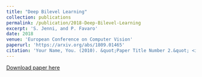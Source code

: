 ```yaml
---
title: "Deep Bilevel Learning"
collection: publications
permalink: /publication/2018-Deep-Bilevel-Learning
excerpt: 'S. Jenni, and P. Favaro'
date: 2018
venue: 'European Conference on Computer Vision'
paperurl: 'https://arxiv.org/abs/1809.01465'
citation: 'Your Name, You. (2010). &quot;Paper Title Number 2.&quot; <i>Journal 1</i>. 1(2).'
---
```


[Download paper here](https://arxiv.org/pdf/1809.01465.pdf)
